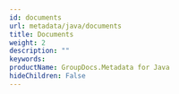```yaml
---
id: documents
url: metadata/java/documents
title: Documents
weight: 2
description: ""
keywords: 
productName: GroupDocs.Metadata for Java
hideChildren: False
---
```

